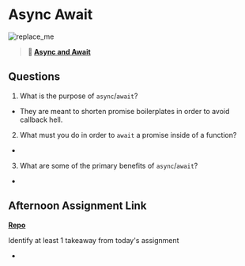 # Async Await

![replace_me](https://codeworks.blob.core.windows.net/public/assets/img/illustrations/placeholder.svg)

> **📖 [Async and Await](https://codeworksacademy.com/fs-student-guide/resources/wk4/03-Async-Await)**

## Questions

1. What is the purpose of `async`/`await`?

- They are meant to shorten promise boilerplates in order to avoid callback hell. 

2. What must you do in order to `await` a promise inside of a function?

- 

3. What are some of the primary benefits of `async`/`await`?

- 

## Afternoon Assignment Link

**[Repo](https://github.com/doctorgrant99/pokedex)**

Identify at least 1 takeaway from today's assignment

- 
